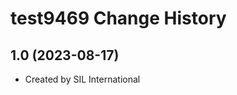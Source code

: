 test9469 Change History
====================

1.0 (2023-08-17)
----------------
* Created by SIL International
